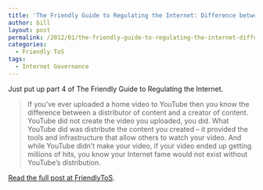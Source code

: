 ```yaml
---
title: 'The Friendly Guide to Regulating the Internet: Difference between a Distributor and a Creator'
author: bill
layout: post
permalink: /2012/01/the-friendly-guide-to-regulating-the-internet-difference-between-a-distributor-and-a-creator/
categories:
  - Friendly ToS
tags:
  - Internet Governance
---
```

Just put up part 4 of The Friendly Guide to Regulating the Internet.

> If you’ve ever uploaded a home video to YouTube then you know the difference between a distributor of content and a creator of content. YouTube did not create the video you uploaded, you did. What YouTube did was distribute the content you created – it provided the tools and infrastructure that allow others to watch your video. And while YouTube didn’t make your video, if your video ended up getting millions of hits, you know your Internet fame would not exist without YouTube’s distribution.

<a href="http://blog.friendlytos.org/?p=99" target="_blank">Read the full post at FriendlyToS</a>.